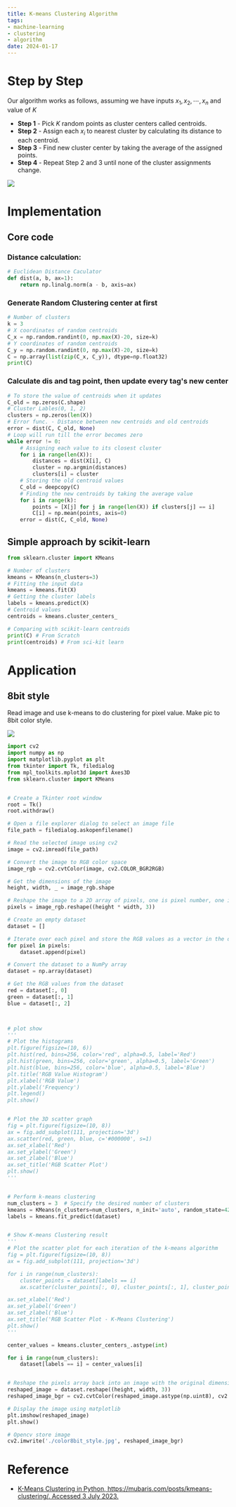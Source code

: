 ```yaml
---
title: K-means Clustering Algorithm
tags:
- machine-learning
- clustering
- algorithm
date: 2024-01-17
---
```


# Step by Step

Our algorithm works as follows, assuming we have inputs $x_1, x_2, \cdots, x_n$ and value of $K$

- **Step 1** - Pick $K$ random points as cluster centers called centroids.
- **Step 2** - Assign each $x_i$ to nearest cluster by calculating its distance to each centroid.
- **Step 3** - Find new cluster center by taking the average of the assigned points.
- **Step 4** - Repeat Step 2 and 3 until none of the cluster assignments change.

![](computer_sci/deep_learning_and_machine_learning/clustering/k-means/attachments/k4XcapI.gif)

# Implementation

## Core code

### Distance calculation:

```python
# Euclidean Distance Caculator
def dist(a, b, ax=1):
    return np.linalg.norm(a - b, axis=ax)
```


### Generate Random Clustering center at first

```python
# Number of clusters
k = 3
# X coordinates of random centroids
C_x = np.random.randint(0, np.max(X)-20, size=k)
# Y coordinates of random centroids
C_y = np.random.randint(0, np.max(X)-20, size=k)
C = np.array(list(zip(C_x, C_y)), dtype=np.float32)
print(C)
```

### Calculate dis and tag point, then update every tag's new center

```python
# To store the value of centroids when it updates
C_old = np.zeros(C.shape)
# Cluster Lables(0, 1, 2)
clusters = np.zeros(len(X))
# Error func. - Distance between new centroids and old centroids
error = dist(C, C_old, None)
# Loop will run till the error becomes zero
while error != 0:
    # Assigning each value to its closest cluster
    for i in range(len(X)):
        distances = dist(X[i], C)
        cluster = np.argmin(distances)
        clusters[i] = cluster
    # Storing the old centroid values
    C_old = deepcopy(C)
    # Finding the new centroids by taking the average value
    for i in range(k):
        points = [X[j] for j in range(len(X)) if clusters[j] == i]
        C[i] = np.mean(points, axis=0)
    error = dist(C, C_old, None)
```

## Simple approach by scikit-learn

```python
from sklearn.cluster import KMeans

# Number of clusters
kmeans = KMeans(n_clusters=3)
# Fitting the input data
kmeans = kmeans.fit(X)
# Getting the cluster labels
labels = kmeans.predict(X)
# Centroid values
centroids = kmeans.cluster_centers_

# Comparing with scikit-learn centroids
print(C) # From Scratch
print(centroids) # From sci-kit learn
```

# Application 

## 8bit style

Read image and use k-means to do clustering for pixel value. Make pic to 8bit color style.

![](computer_sci/deep_learning_and_machine_learning/clustering/k-means/attachments/3ed5fee41bd566be093bebd62a33d12.jpg)

```python
import cv2
import numpy as np
import matplotlib.pyplot as plt
from tkinter import Tk, filedialog
from mpl_toolkits.mplot3d import Axes3D
from sklearn.cluster import KMeans


# Create a Tkinter root window
root = Tk()
root.withdraw()

# Open a file explorer dialog to select an image file
file_path = filedialog.askopenfilename()

# Read the selected image using cv2
image = cv2.imread(file_path)

# Convert the image to RGB color space
image_rgb = cv2.cvtColor(image, cv2.COLOR_BGR2RGB)

# Get the dimensions of the image
height, width, _ = image_rgb.shape

# Reshape the image to a 2D array of pixels, one is pixel number, one is pixel channel
pixels = image_rgb.reshape((height * width, 3))

# Create an empty dataset
dataset = []

# Iterate over each pixel and store the RGB values as a vector in the dataset
for pixel in pixels:
    dataset.append(pixel)

# Convert the dataset to a NumPy array
dataset = np.array(dataset)

# Get the RGB values from the dataset
red = dataset[:, 0]
green = dataset[:, 1]
blue = dataset[:, 2]



# plot show
'''
# Plot the histograms
plt.figure(figsize=(10, 6))
plt.hist(red, bins=256, color='red', alpha=0.5, label='Red')
plt.hist(green, bins=256, color='green', alpha=0.5, label='Green')
plt.hist(blue, bins=256, color='blue', alpha=0.5, label='Blue')
plt.title('RGB Value Histogram')
plt.xlabel('RGB Value')
plt.ylabel('Frequency')
plt.legend()
plt.show()


# Plot the 3D scatter graph
fig = plt.figure(figsize=(10, 8))
ax = fig.add_subplot(111, projection='3d')
ax.scatter(red, green, blue, c='#000000', s=1)
ax.set_xlabel('Red')
ax.set_ylabel('Green')
ax.set_zlabel('Blue')
ax.set_title('RGB Scatter Plot')
plt.show()
'''


# Perform k-means clustering
num_clusters = 3  # Specify the desired number of clusters
kmeans = KMeans(n_clusters=num_clusters, n_init='auto', random_state=42)
labels = kmeans.fit_predict(dataset)


# Show K-means Clustering result
'''
# Plot the scatter plot for each iteration of the k-means algorithm
fig = plt.figure(figsize=(10, 8))
ax = fig.add_subplot(111, projection='3d')

for i in range(num_clusters):
    cluster_points = dataset[labels == i]
    ax.scatter(cluster_points[:, 0], cluster_points[:, 1], cluster_points[:, 2], s=1)

ax.set_xlabel('Red')
ax.set_ylabel('Green')
ax.set_zlabel('Blue')
ax.set_title('RGB Scatter Plot - K-Means Clustering')
plt.show()
'''

center_values = kmeans.cluster_centers_.astype(int)

for i in range(num_clusters):
    dataset[labels == i] = center_values[i]


# Reshape the pixels array back into an image with the original dimensions and convert it to BGR color space
reshaped_image = dataset.reshape((height, width, 3))
reshaped_image_bgr = cv2.cvtColor(reshaped_image.astype(np.uint8), cv2.COLOR_RGB2BGR)

# Display the image using matplotlib
plt.imshow(reshaped_image)
plt.show()

# Opencv store image
cv2.imwrite('./color8bit_style.jpg', reshaped_image_bgr)

```

# Reference

* [K-Means Clustering in Python, https://mubaris.com/posts/kmeans-clustering/. Accessed 3 July 2023.](https://mubaris.com/posts/kmeans-clustering/)